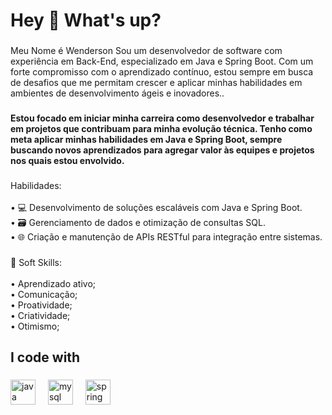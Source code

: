 <h1 align="left">Hey 👋 What's up?</h1>

###

<p align="left">Meu Nome é Wenderson Sou um desenvolvedor de software com experiência em Back-End, especializado em Java e Spring Boot. Com um forte compromisso com o aprendizado contínuo, estou sempre em busca de desafios que me permitam crescer e aplicar minhas habilidades em ambientes de desenvolvimento ágeis e inovadores..</p>

###

<h4 align="left">Estou focado em iniciar minha carreira como desenvolvedor e trabalhar em projetos que contribuam para minha evolução técnica. Tenho como meta aplicar minhas habilidades em Java e Spring Boot, sempre buscando novos aprendizados para agregar valor às equipes e projetos nos quais estou envolvido.</h4>

###

<p align="left"> Habilidades: <br><br>• 💻 Desenvolvimento de soluções escaláveis com Java e Spring Boot.<br>• 🗃️ Gerenciamento de dados e otimização de consultas SQL. <br>• 🌐 Criação e manutenção de APIs RESTful para integração entre sistemas.</p>

###
<p align="left">🧠 Soft Skills: <br><br>• Aprendizado ativo;<br>• Comunicação;<br>• Proatividade;<br>• Criatividade;<br>• Otimismo;</p>

###

<h2 align="left">I code with</h2>

###

<div align="left">
  <img src="https://cdn.jsdelivr.net/gh/devicons/devicon/icons/java/java-original.svg" height="40" alt="java logo"  />
  <img width="12" />
  <img src="https://cdn.jsdelivr.net/gh/devicons/devicon/icons/mysql/mysql-original.svg" height="40" alt="mysql logo"  />
  <img width="12" />
  <img src="https://cdn.jsdelivr.net/gh/devicons/devicon/icons/spring/spring-original.svg" height="40" alt="spring logo"  />
</div>

###
